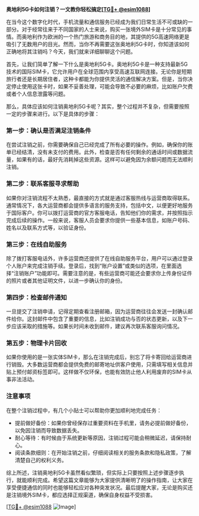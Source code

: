 **奥地利5G卡如何注销？一文教你轻松搞定[[TG💪+ @esim1088](https://t.me/s/esim1088)]**

在当今这个数字化时代，手机流量和通信服务已经成为我们日常生活不可或缺的一部分。对于经常往来于不同国家的人士来说，购买一张境外SIM卡是十分常见的事情。而奥地利作为欧洲的一个热门旅游和商务目的地，其提供的5G高速网络更是吸引了无数用户的目光。然而，当你不再需要这张奥地利5G卡时，你知道该如何正确地将其注销吗？今天，我们就来详细聊聊这个问题。

首先，让我们简单了解一下什么是奥地利5G卡。奥地利5G卡是一种支持最新5G技术的国际SIM卡，它允许用户在全球范围内享受高速互联网连接。无论你是短期旅行者还是长期居住者，这种卡都能为你提供灵活的通信解决方案。但是，当你决定停止使用这张卡时，如果不妥善处理，可能会导致不必要的麻烦，比如账户欠费或者个人信息泄露等问题。

那么，具体应该如何注销奥地利5G卡呢？其实，整个过程并不复杂，但需要按照一定的步骤来进行。以下是具体的步骤：

### 第一步：确认是否满足注销条件

在尝试注销之前，你需要确保自己已经完成了所有必要的操作。例如，确保你的账单已经结清，没有未支付的费用。此外，检查是否有任何剩余的通话时间或数据流量，如果有的话，最好先消耗掉这些资源。这样可以避免因为余额问题而无法顺利注销。

### 第二步：联系客服寻求帮助

如果你对注销流程不太熟悉，最直接的方式就是通过客服热线与运营商取得联系。通常情况下，各大运营商都会提供多语言的服务支持，包括中文，以便更好地服务于国际客户。你可以拨打运营商的官方客服电话，告知他们你的需求，并按照指示完成后续的操作。一般来说，客服人员会要求你提供一些基本信息，如账户号码、姓名以及联系方式等，以验证身份。

### 第三步：在线自助服务

除了拨打客服电话外，许多运营商还提供了在线自助服务平台，用户可以通过登录个人账户来完成注销手续。登录后，找到“账户设置”或类似的选项，在里面选择“注销账户”功能即可。需要注意的是，有些运营商可能还会要求你上传身份证件的照片或者其他证明文件，以进一步确认你的身份。

### 第四步：检查邮件通知

一旦提交了注销申请，记得定期查看注册邮箱，因为运营商往往会发送一封确认邮件给你。这封邮件中包含了重要的信息，比如注销成功与否的状态更新，以及下一步应该采取的措施等。如果长时间未收到邮件，建议再次联系客服询问情况。

### 第五步：物理卡片回收

如果你使用的是一张实体SIM卡，那么在注销完成后，别忘了将卡寄回给运营商进行销毁。大多数运营商都会提供免费的邮寄地址供客户使用，只需填写相关信息并贴上预付邮资标签即可。这样做不仅环保，也能有效防止他人利用废弃的SIM卡从事非法活动。

### 注意事项

在整个注销过程中，有几个小贴士可以帮助你更加顺利地完成任务：

- 提前做好备份：如果你曾经保存过重要资料在手机里，请务必提前做好备份，以免因注销而导致数据丢失。
- 耐心等待：有时候由于系统更新等原因，注销过程可能会稍微延迟，请保持耐心。
- 阅读条款细则：在开始注销之前，仔细阅读相关的服务条款和隐私政策，了解清楚自己的权利义务。

综上所述，注销奥地利5G卡虽然看似繁琐，但实际上只要按照上述步骤逐步执行，就能顺利完成。希望这篇文章能够为大家提供清晰明了的操作指南，让大家在享受便捷通信的同时也能够轻松应对各种突发状况。最后提醒大家，无论是购买还是注销境外SIM卡，都应选择正规渠道，确保自身权益不受损害。

[[TG💪+ @esim1088](https://t.me/s/esim1088) ![Image](https://i.postimg.cc/4NQfJmqS/Snipaste-2025-05-13-00-14-12.png)]